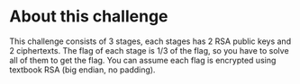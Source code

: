 # About this challenge

This challenge consists of 3 stages, each stages has 2 RSA public keys and 2 ciphertexts. The flag of each stage is 1/3 of the flag, so you have to solve all of them to get the flag. You can assume each flag is encrypted using textbook RSA (big endian, no padding).
